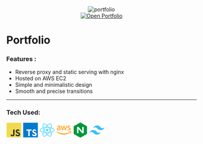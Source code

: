 <div align="center">
  <img src="https://i.ibb.co/9YB3vmm/portfolio.png" alt="portfolio" border="0"><br>
  <a href="https://www.malaysingh.com">
      <img src="https://img.shields.io/badge/open-blue?style=for-the-badge" alt="Open Portfolio" />
  </a>
</div>

<div>
  <h1>Portfolio</h1>
</div>

### Features :
- Reverse proxy and static serving with nginx
- Hosted on AWS EC2
- Simple and minimalistic design
- Smooth and precise transitions

---

### Tech Used: 

<div>
  <img src="https://github.com/devicons/devicon/blob/master/icons/javascript/javascript-original.svg" title="JavaScript" width="40" height="40" />
  <img src="https://github.com/devicons/devicon/blob/master/icons/typescript/typescript-original.svg" title="TypeScript" width="40" height="40" />
  <img src="https://github.com/devicons/devicon/blob/master/icons/react/react-original.svg" title="React.js" width="40" height="40" />
  <img src="https://github.com/devicons/devicon/blob/master/icons/amazonwebservices/amazonwebservices-plain-wordmark.svg" title="AWS" width="40" height="40" />
  <img src="https://github.com/devicons/devicon/blob/master/icons/nginx/nginx-original.svg" title="nginx" width="40" height="40" />
  <img src="https://github.com/devicons/devicon/blob/master/icons/tailwindcss/tailwindcss-original.svg" title="TailWindCSS" width="40" height="40" />
</div>
